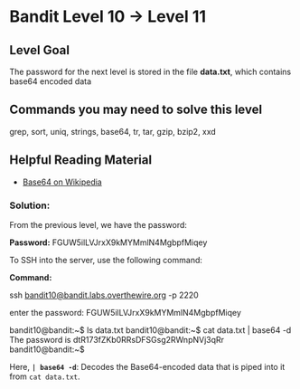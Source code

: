 # Bandit Level 10 → Level 11

## Level Goal

The password for the next level is stored in the file **data.txt**, which contains base64 encoded data

## Commands you may need to solve this level

grep, sort, uniq, strings, base64, tr, tar, gzip, bzip2, xxd

## Helpful Reading Material

- [Base64 on Wikipedia](https://en.wikipedia.org/wiki/Base64)

### Solution:

From the previous level, we have the password:

**Password:** FGUW5ilLVJrxX9kMYMmlN4MgbpfMiqey

To SSH into the server, use the following command:

**Command:**

ssh [bandit10@bandit.labs.overthewire.org](mailto:bandit1@bandit.labs.overthewire.org) -p 2220

enter the password: FGUW5ilLVJrxX9kMYMmlN4MgbpfMiqey

bandit10@bandit:~$ ls
data.txt
bandit10@bandit:~$ cat data.txt | base64 -d
The password is dtR173fZKb0RRsDFSGsg2RWnpNVj3qRr
bandit10@bandit:~$

Here, **`| base64 -d`**: Decodes the Base64-encoded data that is piped into it from `cat data.txt`.